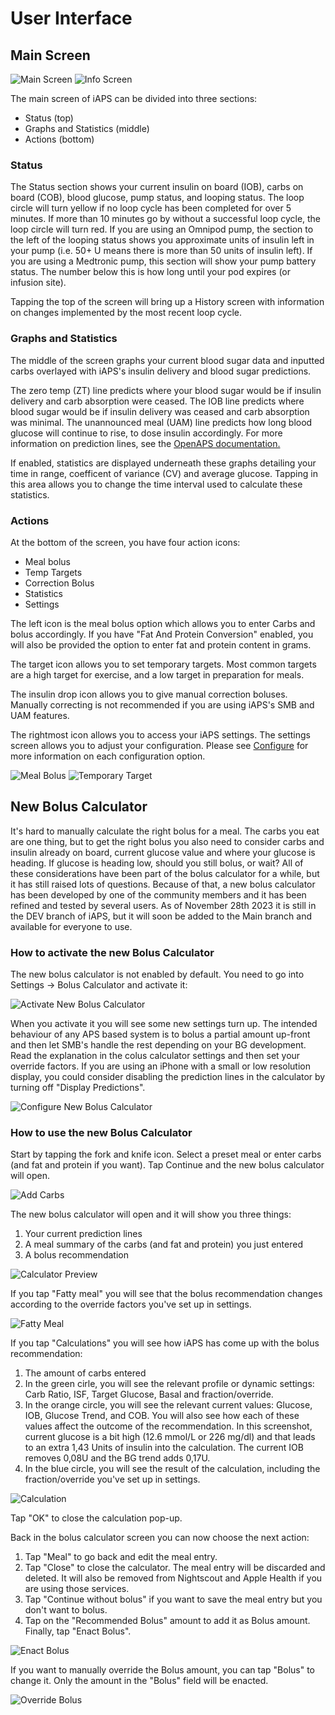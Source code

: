 # User Interface

## Main Screen
![Main Screen](img/main.jpg)
![Info Screen](img/info.jpg)

The main screen of iAPS can be divided into three sections: 

- Status (top)
- Graphs and Statistics (middle)
- Actions (bottom)

### Status
The Status section shows your current insulin on board (IOB), carbs on board (COB), blood glucose, pump status, and looping status. The loop circle will turn yellow if no loop cycle has been completed for over 5 minutes. If more than 10 minutes go by without a successful loop cycle, the loop circle will turn red. If you are using an Omnipod pump, the section to the left of the looping status shows you approximate units of insulin left in your pump (i.e. 50+ U means there is more than 50 units of insulin left). If you are using a Medtronic pump, this section will show your pump battery status. The number below this is how long until your pod expires (or infusion site).

Tapping the top of the screen will bring up a History screen with information on changes implemented by the most recent loop cycle.


### Graphs and Statistics
The middle of the screen graphs your current blood sugar data and inputted carbs overlayed with iAPS's insulin delivery and blood sugar predictions.

The zero temp (ZT) line predicts where your blood sugar would be if insulin delivery and carb absorption were ceased. The IOB line predicts where blood sugar would be if insulin delivery was ceased and carb absorption was minimal. The unannounced meal (UAM) line predicts how long blood glucose will continue to rise, to dose insulin accordingly. For more information on prediction lines, see the [OpenAPS documentation.](https://openaps.readthedocs.io/en/latest/docs/While%20You%20Wait%20For%20Gear/Understand-determine-basal.html)

If enabled, statistics are displayed underneath these graphs detailing your time in range, coefficent of variance (CV) and average glucose. Tapping in this area allows you to change the time interval used to calculate these statistics.

### Actions
At the bottom of the screen, you have four action icons:

- Meal bolus
- Temp Targets
- Correction Bolus
- Statistics
- Settings

The left icon is the meal bolus option which allows you to enter Carbs and bolus accordingly. If you have "Fat And Protein Conversion" enabled, you will also be provided the option to enter fat and protein content in grams.

The target icon allows you to set temporary targets. Most common targets are a high target for exercise, and a low target in preparation for meals. 

The insulin drop icon allows you to give manual correction boluses. Manually correcting is not recommended if you are using iAPS's SMB and UAM features.

The rightmost icon allows you to access your iAPS settings. The settings screen allows you to adjust your configuration. Please see [Configure](../settings/devices/pump.md) for more information on each configuration option.

![Meal Bolus](img/mealbolus.png)
![Temporary Target](img/temptarget.png)

## New Bolus Calculator
It's hard to manually calculate the right bolus for a meal. The carbs you eat are one thing, but to get the right bolus you also need to consider carbs and insulin already on board, current glucose value and where your glucose is heading. If glucose is heading low, should you still bolus, or wait? All of these considerations have been part of the bolus calculator for a while, but it has still raised lots of questions. Because of that, a new bolus calculator has been developed by one of the community members and it has been refined and tested by several users. As of November 28th 2023 it is still in the DEV branch of iAPS, but it will soon be added to the Main branch and available for everyone to use.

### How to activate the new Bolus Calculator
The new bolus calculator is not enabled by default. You need to go into Settings -> Bolus Calculator and activate it:

![Activate New Bolus Calculator](../resources/img/Calculator_Settings_1.png)

When you activate it you will see some new settings turn up. The intended behaviour of any APS based system is to bolus a partial amount up-front and then let SMB's handle the rest depending on your BG development. Read the explanation in the colus calculator settings and then set your override factors. If you are using an iPhone with a small or low resolution display, you could consider disabling the prediction lines in the calculator by turning off "Display Predictions".

![Configure New Bolus Calculator](../resources/img/Calculator_Settings_2.png)

### How to use the new Bolus Calculator

Start by tapping the fork and knife icon. Select a preset meal or enter carbs (and fat and protein if you want). Tap Continue and the new bolus calculator will open.

![Add Carbs](../resources/img/Calculator_1_Add_Carbs.png)

The new bolus calculator will open and it will show you three things:

1. Your current prediction lines
2. A meal summary of the carbs (and fat and protein) you just entered
3. A bolus recommendation

![Calculator Preview](../resources/img/Calculator_2_Preview.png)

If you tap "Fatty meal" you will see that the bolus recommendation changes according to the override factors you've set up in settings.

![Fatty Meal](../resources/img/Calculator_3_Fatty_Meal.png)

If you tap "Calculations" you will see how iAPS has come up with the bolus recommendation:

1. The amount of carbs entered
2. In the green cirle, you will see the relevant profile or dynamic settings: Carb Ratio, ISF, Target Glucose, Basal and fraction/override.
3. In the orange circle, you will see the relevant current values: Glucose, IOB, Glucose Trend, and COB. You will also see how each of these values affect the outcome of the recommendation. In this screenshot, current glucose is a bit high (12.6 mmol/L or 226 mg/dl) and that leads to an extra 1,43 Units of insulin into the calculation. The current IOB removes 0,08U and the BG trend adds 0,17U.
4. In the blue circle, you will see the result of the calculation, including the fraction/override you've set up in settings.

![Calculation](../resources/img/Calculator_4_Calculation.png)

Tap "OK" to close the calculation pop-up.

Back in the bolus calculator screen you can now choose the next action:

1. Tap "Meal" to go back and edit the meal entry.
2. Tap "Close" to close the calculator. The meal entry will be discarded and deleted. It will also be removed from Nightscout and Apple Health if you are using those services.
3. Tap "Continue without bolus" if you want to save the meal entry but you don't want to bolus.
4. Tap on the "Recommended Bolus" amount to add it as Bolus amount. Finally, tap "Enact Bolus".

![Enact Bolus](../resources/img/Calculator_6_Amount_Selected.png)

If you want to manually override the Bolus amount, you can tap "Bolus" to change it. Only the amount in the "Bolus" field will be enacted.

![Override Bolus](../resources/img/Calculator_7_Amount_Edited.png)
